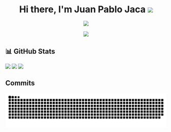 <h1 align="center">Hi there, I'm <b>Juan Pablo Jaca</b> <img src="https://media.giphy.com/media/hvRJCLFzcasrR4ia7z/giphy.gif" width="35"></h1>

<p align="center">
  <img src="https://readme-typing-svg.herokuapp.com?font=Fira+Code&weight=70&lines=🎓+University+Information+Systems+Analyst+and+Developer+(Graduate);Information+Systems+Engineering+Student;Full+Stack+Developer;Always+learning+new+technologies&center=true&width=1000&height=45" />
</p>

<p align="center">
  <img src="https://github.com/Adam-pw/Adam-pw/blob/main/animation_500_kxa883sd.gif">
</p>

<h2>📊 GitHub Stats</h2>
<div>
  <img height="180em" src="https://github-readme-stats.vercel.app/api?username=juampi74&theme=react&hide_border=false&include_all_commits=true&count_private=true">
  <img height="180em" src="https://github-readme-streak-stats.herokuapp.com/?user=juampi74&theme=react&hide_border=false">
  <img height="180em" src="https://github-readme-stats.vercel.app/api/top-langs?username=juampi74&show_icons=true&theme=dark&locale=en&layout=compact">
</div>

<h2>Commits</h2>

![GitHub Snake](https://github.com/juampi74/juampi74/blob/output/github-snake-dark.svg)
